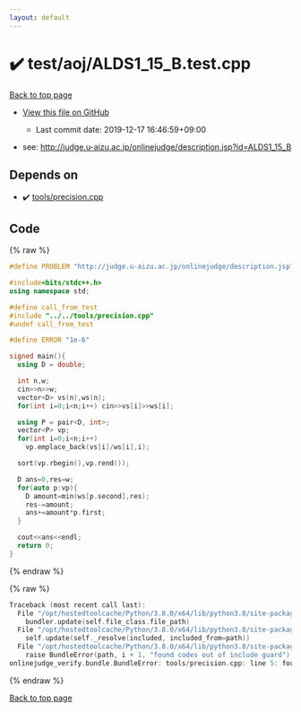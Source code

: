 ```yaml
---
layout: default
---
```


<!-- mathjax config similar to math.stackexchange -->
<script type="text/javascript" async
  src="https://cdnjs.cloudflare.com/ajax/libs/mathjax/2.7.5/MathJax.js?config=TeX-MML-AM_CHTML">
</script>
<script type="text/x-mathjax-config">
  MathJax.Hub.Config({
    TeX: { equationNumbers: { autoNumber: "AMS" }},
    tex2jax: {
      inlineMath: [ ['$','$'] ],
      processEscapes: true
    },
    "HTML-CSS": { matchFontHeight: false },
    displayAlign: "left",
    displayIndent: "2em"
  });
</script>

<script type="text/javascript" src="https://cdnjs.cloudflare.com/ajax/libs/jquery/3.4.1/jquery.min.js"></script>
<script src="https://cdn.jsdelivr.net/npm/jquery-balloon-js@1.1.2/jquery.balloon.min.js" integrity="sha256-ZEYs9VrgAeNuPvs15E39OsyOJaIkXEEt10fzxJ20+2I=" crossorigin="anonymous"></script>
<script type="text/javascript" src="../../../assets/js/copy-button.js"></script>
<link rel="stylesheet" href="../../../assets/css/copy-button.css" />


# :heavy_check_mark: test/aoj/ALDS1_15_B.test.cpp

<a href="../../../index.html">Back to top page</a>

* <a href="{{ site.github.repository_url }}/blob/master/test/aoj/ALDS1_15_B.test.cpp">View this file on GitHub</a>
    - Last commit date: 2019-12-17 16:46:59+09:00


* see: <a href="http://judge.u-aizu.ac.jp/onlinejudge/description.jsp?id=ALDS1_15_B">http://judge.u-aizu.ac.jp/onlinejudge/description.jsp?id=ALDS1_15_B</a>


## Depends on

* :heavy_check_mark: <a href="../../../library/tools/precision.cpp.html">tools/precision.cpp</a>


## Code

<a id="unbundled"></a>
{% raw %}
```cpp
#define PROBLEM "http://judge.u-aizu.ac.jp/onlinejudge/description.jsp?id=ALDS1_15_B"

#include<bits/stdc++.h>
using namespace std;

#define call_from_test
#include "../../tools/precision.cpp"
#undef call_from_test

#define ERROR "1e-6"

signed main(){
  using D = double;

  int n,w;
  cin>>n>>w;
  vector<D> vs(n),ws(n);
  for(int i=0;i<n;i++) cin>>vs[i]>>ws[i];

  using P = pair<D, int>;
  vector<P> vp;
  for(int i=0;i<n;i++)
    vp.emplace_back(vs[i]/ws[i],i);

  sort(vp.rbegin(),vp.rend());

  D ans=0,res=w;
  for(auto p:vp){
    D amount=min(ws[p.second],res);
    res-=amount;
    ans+=amount*p.first;
  }

  cout<<ans<<endl;
  return 0;
}

```
{% endraw %}

<a id="bundled"></a>
{% raw %}
```cpp
Traceback (most recent call last):
  File "/opt/hostedtoolcache/Python/3.8.0/x64/lib/python3.8/site-packages/onlinejudge_verify/docs.py", line 328, in write_contents
    bundler.update(self.file_class.file_path)
  File "/opt/hostedtoolcache/Python/3.8.0/x64/lib/python3.8/site-packages/onlinejudge_verify/bundle.py", line 154, in update
    self.update(self._resolve(included, included_from=path))
  File "/opt/hostedtoolcache/Python/3.8.0/x64/lib/python3.8/site-packages/onlinejudge_verify/bundle.py", line 123, in update
    raise BundleError(path, i + 1, "found codes out of include guard")
onlinejudge_verify.bundle.BundleError: tools/precision.cpp: line 5: found codes out of include guard

```
{% endraw %}

<a href="../../../index.html">Back to top page</a>

